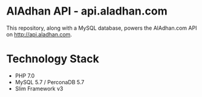 # AlAdhan API - api.aladhan.com

This repository, along with a MySQL database, powers the AlAdhan.com API on http://api.aladhan.com.

# Technology Stack
* PHP 7.0
* MySQL 5.7 / PerconaDB 5.7
* Slim Framework v3
